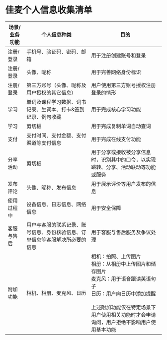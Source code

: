 # 佳麦个人信息收集清单

| 场景/业务功能 | 个人信息种类 | 目的 |
|--------------|-------------|------|
| 注册/登录 | 手机号、验证码、密码、邮箱 | 用于注册创建账号和登录 |
| 注册/登录 | 头像、昵称 | 用于完善网络身份标识 |
| 注册/登录 | 第三方账号（头像、昵称及用户授权的其它信息） | 用户使用第三方账号授权注册登录的情形 |
| 学习 | 单词及课程学习数据、词书记录、生词本、打卡&签到记录、例句收藏 | 用于完成核心学习功能 |
| 学习 | 剪切板 | 用于完成复制单词自动查词 |
| 支付 | 支付时间、支付金额、支付渠道等支付信息 | 用于完成在线支付功能 |
| 分享活动 | 剪切板 | 用于分享或接收被分享信息时，识别其中的口令，以实现跳转、分享、活动联动等功能或服务 |
| 发布评论 | 头像、昵称、发布信息 | 用于展示评价等用户发布的信息 |
| 使用过程中 | 设备信息、日志信息、网络信息 | 用于安全保障 |
| 客服与售后 | 用户与客服的联系记录、账号信息、身份核验信息、订单信息等客服解决所必要的信息 | 用于客服与售后服务及争议处理 |
| 附加功能 | 相机、相册、麦克风、日历 | 相机：拍照、上传图片<br>相册：从相册中上传图片和储存图片<br>麦克风：用于语音跟读英语句子<br>日历：用户向日历中添加提醒<br><br>上述附加功能仅在特定场景下用户使用相关功能时才会申请询问，用户拒绝不影响用户使用基本功能 |